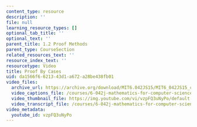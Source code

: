 ```yaml
---
content_type: resource
description: ''
file: null
learning_resource_types: []
optional_tab_title: ''
optional_text: ''
parent_title: 1.2 Proof Methods
parent_type: CourseSection
related_resources_text: ''
resource_index_text: ''
resourcetype: Video
title: Proof By Cases
uid: da1566f6-6213-43d1-a672-a28be438fb01
video_files:
  archive_url: https://archive.org/download/MIT6.042JS15/MIT6_042JS15_cases_ipod.mp4
  video_captions_file: /courses/6-042j-mathematics-for-computer-science-spring-2015/7372a4013c6856979252f44b18b3107f_vzpFQ3uNyPo.vtt
  video_thumbnail_file: https://img.youtube.com/vi/vzpFQ3uNyPo/default.jpg
  video_transcript_file: /courses/6-042j-mathematics-for-computer-science-spring-2015/414003e1b6c037f68b31aaa9a8bcb98e_vzpFQ3uNyPo.pdf
video_metadata:
  youtube_id: vzpFQ3uNyPo
---
```

